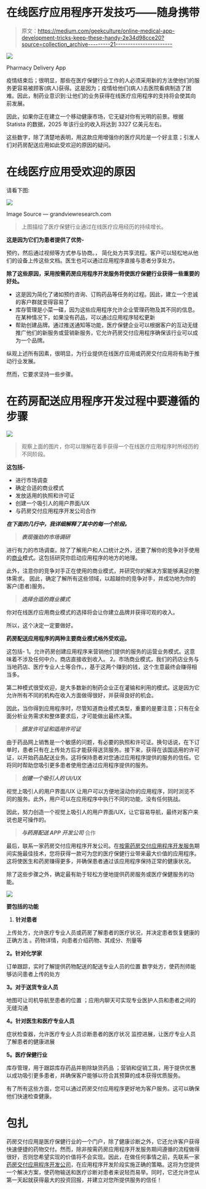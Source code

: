 # 在线医疗应用程序开发技巧——随身携带

> 原文：<https://medium.com/geekculture/online-medical-app-development-tricks-keep-these-handy-2e34d98cce20?source=collection_archive---------21----------------------->

![](img/09500c39c974db25a7fd85b73b92c320.png)

Pharmacy Delivery App

疫情结束后；很明显，那些在医疗保健行业工作的人必须采用新的方法使他们的服务更容易被顾客(病人)获得。这是因为；疫情给他们(病人)去医院看病制造了困难。因此，制药业意识到:让他们的业务获得在线医疗应用程序的支持将会使其向前发展。

因此，如果你正在建立一个移动健康市场，它无疑对你有光明的前景。根据 Statista 的数据，2025 年该行业的收入将达到 3327 亿美元左右。

这些数字，除了清楚地表明，用这款应用增强你的医疗风险是一个好主意；引发人们对药房配送应用如此受欢迎的原因的疑问。

# 在线医疗应用受欢迎的原因

请看下图:

![](img/f250cf2c270b011c8d5d30cd072f1fd1.png)

Image Source — grandviewresearch.com

> 上图描绘了医疗保健行业通过在线医疗应用经历的持续增长。

**这是因为它们为患者提供了优势-**

预约，然后通过视频等方式参与协商。，
简化处方共享流程。客户可以轻松地从他们的设备上传这些文档。医生也可以通过应用程序直接与患者分享处方。

**除了这些原因，采用按需药房应用程序开发服务将使医疗保健行业获得一些重要的好处。**

*   这是因为简化了诸如预约咨询、订购药品等任务的过程。因此，建立一个忠诚的客户群就变得容易了
*   库存管理是小菜一碟，因为这些应用程序允许企业管理药物及其不同的信息。在某种情况下，如果没有药品，可以通过应用程序轻松更新
*   帮助创建品牌。通过推送通知等功能，医疗保健企业可以根据客户的互动无缝推广他们的新服务或营销新服务，它允许药房交付应用程序确保该行业可以成为一个品牌。

纵观上述所有因素，很明显，为行业提供在线医疗应用或药房交付应用将有助于推动行业发展。

然而，它要求坚持一些步骤。

# 在药房配送应用程序开发过程中要遵循的步骤

![](img/7870dfdcda5f2f7f1af868f0aa852f85.png)

> 观察上面的图片，你可以理解在着手获得一个在线医疗应用程序时所经历的不同阶段。

**这包括-**

*   进行市场调查
*   确定合适的商业模式
*   发放适用的执照和许可证
*   创建一个吸引人的用户界面/UX
*   与药房交付应用程序开发公司合作

***在下面的几行中，我详细解释了其中的每一个阶段。***

> ***表现强劲的市场调研***

进行有力的市场调查。除了了解用户和人口统计之外，还要了解你的竞争对手使用的[商业](https://www.articlering.com/category/business/)模式。这包括研究你启动应用程序的地方的地理。

此外，注意你的竞争对手正在使用的商业模式，并研究你的解决方案能够满足的整体需求。
因此，确定了解所有这些领域，以超越你的竞争对手，并成功地为你的客户(患者)服务。

> ***选择合适的商业模式***

你对在线医疗应用商业模式的选择将会让你建立品牌并获得可观的收入。

所以，这个决定一定要做好。

**药房配送应用程序的两种主要商业模式格外受欢迎。**

这包括-
1。允许药房创建应用程序来营销他们提供的服务的运营业务模式。这意味着不涉及任何中介。商店直接收到收入。
2。市场商业模式，我们的药店业务与当地药店、医疗专业人士等合作。，基于这两个赚到的钱，这个生意最终会赚得相当多。

第二种模式很受欢迎，是大多数新的制药企业正在灌输和利用的模式。这是因为它允许所有不同的机构在收入方面做得很好，并获得良好的机会。

因此，当你得到应用程序时，尽管知道商业模式类型，重要的是要注意；只有在全面分析业务需求和整体要求后，才可能做出最终决策。

> ***颁发许可证和适用许可证***

由于药品网上销售是一个敏感的问题，有必要的执照和许可证。换句话说，在下订单时，患者只有在上传处方后才能获得送货服务。接下来，获得在该国适用的许可证，以开始药品配送业务。这将保持患者对您通过应用程序提供的服务的信任。它将同时帮助您吸引更多患者使用您通过应用程序提供的服务。

> ***创建一个吸引人的 UI/UX***

视觉上吸引人的用户界面/UX 让用户可以方便地滚动你的应用程序，同时浏览不同的服务。此外，用户可以在应用程序中执行不同的功能，没有任何挑战。

因此，努力创造一个视觉上吸引人的用户界面/UX，让它容易导航，最终对客户来说也是可操作的。

> ***与药房配送 APP 开发公司*** 合作

最后，联系一家药房交付应用程序开发公司。在[按需药房交付应用程序开发服务](https://www.peppyocean.com/pharmacy-delivery-app-development/)期间实施最佳技术，您将获得一款可为您的医疗保健行业带来最大价值的应用程序。这将使医生和药房赚得更多，并确保患者通过该应用程序保持正常的健康状况。

除了这些步骤之外，确定最有助于轻松方便地提供药房服务或医疗保健服务的功能。

![](img/84027b91a3166e0c42440743f2e3b7bb.png)

**要包括的功能**

1.  **针对患者**

上传处方，允许医疗专业人员或药房了解患者的医疗状况，并决定患者恢复健康的正确方法
。药物详情，向患者介绍药物、其成分、剂量等

**2。针对化学家**

订单跟踪，实时了解提供药物配送的配送专业人员的位置
数字处方，使药剂师能够访问患者上传的处方

**3。对于送货专业人员**

地图可让司机导航至患者的位置
；应用内聊天可实现专业医护人员和患者之间的无缝沟通

**4。针对医生和医疗专业人员**

症状检查器，允许医疗专业人员诊断患者的医疗状况
监控进展，让医疗专业人员了解患者的健康进展

**5。医疗保健行业**

库存管理，用于跟踪库存药品并剔除缺货药品
；营销和促销工具，用于提供优惠以成功吸引更多患者，并确保客户能够以符合其预算的成本获得优质服务。

有了所有这些方面，您可以通过药房交付应用程序更好地为客户服务。这可以确保他们快速检查健康。

# 包扎

药房交付应用是医疗保健行业的一个门户，除了健康诊断之外，它还允许客户获得快速便捷的药物交付。然而，除非按需药房应用程序开发服务期间遵循的流程做得很好，否则您希望实现的价值将不会实现。因此，在做任何事情之前，先联系一家[药房交付应用程序开发公司](https://www.peppyocean.com/)，在应用程序开发阶段实施正确的策略。这将为您提供一个解决方案，使药物输送和医疗诊断对患者来说轻而易举。同时，它还允许您从第一天起就获得最大的投资回报，并建立对您所提供服务的信任！